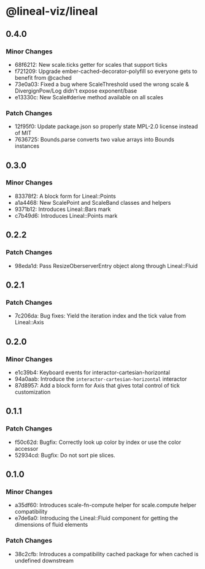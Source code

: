 # @lineal-viz/lineal

## 0.4.0

### Minor Changes

- 68f6212: New scale.ticks getter for scales that support ticks
- f721209: Upgrade ember-cached-decorator-polyfill so everyone gets to benefit from @cached
- 73e0a03: Fixed a bug where ScaleThreshold used the wrong scale & DivergignPow/Log didn't expose exponent/base
- e13330c: New Scale#derive method available on all scales

### Patch Changes

- 12f95f0: Update package.json so properly state MPL-2.0 license instead of MIT
- 7636725: Bounds.parse converts two value arrays into Bounds instances

## 0.3.0

### Minor Changes

- 83378f2: A block form for Lineal::Points
- a1a4468: New ScalePoint and ScaleBand classes and helpers
- 9371b12: Introduces Lineal::Bars mark
- c7b49d6: Introduces Lineal::Points mark

## 0.2.2

### Patch Changes

- 98eda1d: Pass ResizeOberserverEntry object along through Lineal::Fluid

## 0.2.1

### Patch Changes

- 7c206da: Bug fixes: Yield the iteration index and the tick value from Lineal::Axis

## 0.2.0

### Minor Changes

- e1c39b4: Keyboard events for interactor-cartesian-horizontal
- 94a0aab: Introduce the `interactor-cartesian-horizontal` interactor
- 87d8957: Add a block form for Axis that gives total control of tick customization

## 0.1.1

### Patch Changes

- f50c62d: Bugfix: Correctly look up color by index or use the color accessor
- 52934cd: Bugfix: Do not sort pie slices.

## 0.1.0

### Minor Changes

- a35df60: Introduces scale-fn-compute helper for scale.compute helper compatibility
- e7de6a0: Introducing the Lineal::Fluid component for getting the dimensions of fluid elements

### Patch Changes

- 38c2cfb: Introduces a compatibility cached package for when cached is undefined downstream

